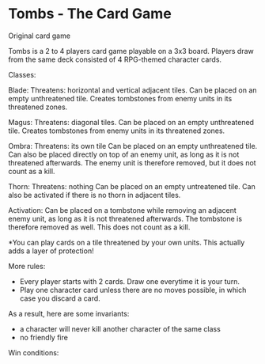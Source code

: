 # Tombs - The Card Game
Original card game

Tombs is a 2 to 4 players card game playable on a 3x3 board.
Players draw from the same deck consisted of 4 RPG-themed character cards.

Classes:

Blade:
Threatens: horizontal and vertical adjacent tiles.
Can be placed on an empty unthreatened tile.
Creates tombstones from enemy units in its threatened zones.

Magus:
Threatens: diagonal tiles.
Can be placed on an empty unthreatened tile.
Creates tombstones from enemy units in its threatened zones.

Ombra:
Threatens: its own tile
Can be placed on an empty unthreatened tile.
Can also be placed directly on top of an enemy unit, as long as it is not threatened afterwards.
The enemy unit is therefore removed, but it does not count as a kill.

Thorn:
Threatens: nothing
Can be placed on an empty untreatened tile.
Can also be activated if there is no thorn in adjacent tiles.

Activation:
Can be placed on a tombstone while removing an adjacent enemy unit, as long as it is not threatened afterwards.
The tombstone is therefore removed as well. This does not count as a kill.

*You can play cards on a tile threatened by your own units. This actually adds a layer of protection!

More rules:
- Every player starts with 2 cards. Draw one everytime it is your turn.
- Play one character card unless there are no moves possible, in which case you discard a card.

As a result, here are some invariants:
- a character will never kill another character of the same class
- no friendly fire

Win conditions:

